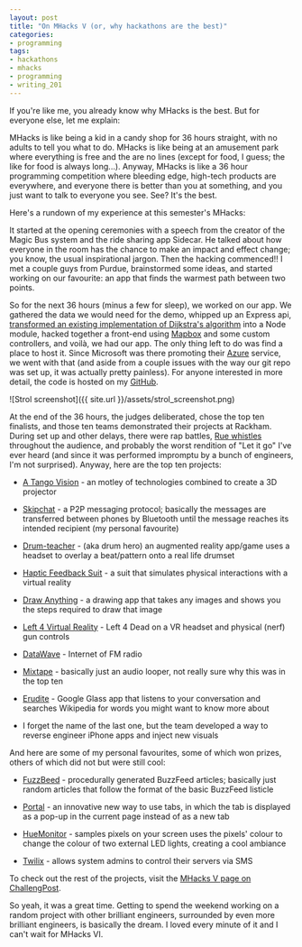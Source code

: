 ```yaml
---
layout: post
title: "On MHacks V (or, why hackathons are the best)"
categories:
- programming
tags:
- hackathons
- mhacks
- programming
- writing_201
---
```


If you're like me, you already know why MHacks is the best. But for everyone else, let me explain:

<!--more-->

MHacks is like being a kid in a candy shop for 36 hours straight, with no adults to tell you what to do. MHacks is like being at an amusement park where everything is free and the are no lines (except for food, I guess; the like for food is always long...). Anyway, MHacks is like a 36 hour programming competition where bleeding edge, high-tech products are everywhere, and everyone there is better than you at something, and you just want to talk to everyone you see. See? It's the best.

Here's a rundown of my experience at this semester's MHacks:

It started at the opening ceremonies with a speech from the creator of the Magic Bus system and the ride sharing app Sidecar. He talked about how everyone in the room has the chance to make an impact and effect change; you know, the usual inspirational jargon. Then the hacking commenced!! I met a couple guys from Purdue, brainstormed some ideas, and started working on our favourite: an app that finds the warmest path between two points.

So for the next 36 hours (minus a few for sleep), we worked on our app. We gathered the data we would need for the demo, whipped up an Express api, [transformed an existing implementation of Dijkstra's algorithm](https://github.com/andrewhayward/dijkstra) into a Node module, hacked together a front-end using [Mapbox](https://www.mapbox.com) and some custom controllers, and voilà, we had our app. The only thing left to do was find a place to host it. Since Microsoft was there promoting their [Azure](http://azure.microsoft.com/en-us/) service, we went with that (and aside from a couple issues with the way our git repo was set up, it was actually pretty painless). For anyone interested in more detail, the code is hosted on my [GitHub](https://github.com/spencewenski/mhacksv).

![Strol screenshot]({{ site.url }}/assets/strol_screenshot.png)

At the end of the 36 hours, the judges deliberated, chose the top ten finalists, and those ten teams demonstrated their projects at Rackham. During set up and other delays, there were rap battles, [Rue whistles](http://youtu.be/CCu_-bIdHtc) throughout the audience, and probably the worst rendition of "Let it go" I've ever heard (and since it was performed impromptu by a bunch of engineers, I'm not surprised). Anyway, here are the top ten projects:



	
  * [A Tango Vision](http://challengepost.com/software/a-tango-vision) - an motley of technologies combined to create a 3D projector

	
  * [Skipchat](http://challengepost.com/software/skipchat) - a P2P messaging protocol; basically the messages are transferred between phones by Bluetooth until the message reaches its intended recipient (my personal favourite)

	
  * [Drum-teacher](http://challengepost.com/software/drum-teacher) - (aka drum hero) an augmented reality app/game uses a headset to overlay a beat/pattern onto a real life drumset

	
  * [Haptic Feedback Suit](http://challengepost.com/software/haptic-feedback-suit) - a suit that simulates physical interactions with a virtual reality

	
  * [Draw Anything](http://challengepost.com/software/draw-anything) - a drawing app that takes any images and shows you the steps required to draw that image

	
  * [Left 4 Virtual Reality](http://challengepost.com/software/left-4-virtual-reality) - Left 4 Dead on a VR headset and physical (nerf) gun controls

	
  * [DataWave](http://challengepost.com/software/datawave) - Internet of FM radio

	
  * [Mixtape](http://challengepost.com/software/mixtape-enbmh) - basically just an audio looper, not really sure why this was in the top ten

	
  * [Erudite](http://challengepost.com/software/erudite-okay-glass-make-me-smarter) - Google Glass app that listens to your conversation and searches Wikipedia for words you might want to know more about

	
  * I forget the name of the last one, but the team developed a way to reverse engineer iPhone apps and inject new visuals


And here are some of my personal favourites, some of which won prizes, others of which did not but were still cool:

	
  * [FuzzBeed](http://challengepost.com/software/fuzzbeed) - procedurally generated BuzzFeed articles; basically just random articles that follow the format of the basic BuzzFeed listicle

	
  * [Portal](http://challengepost.com/software/portal) - an innovative new way to use tabs, in which the tab is displayed as a pop-up in the current page instead of as a new tab

	
  * [HueMonitor](http://challengepost.com/software/huemonitor) - samples pixels on your screen uses the pixels' colour to change the colour of two external LED lights, creating a cool ambiance

	
  * [Twilix](http://challengepost.com/software/twilix) - allows system admins to control their servers via SMS


To check out the rest of the projects, visit the [MHacks V page on ChallengPost](http://mhacksv.challengepost.com/).

So yeah, it was a great time. Getting to spend the weekend working on a random project with other brilliant engineers, surrounded by even more brilliant engineers, is basically the dream. I loved every minute of it and I can't wait for MHacks VI.
